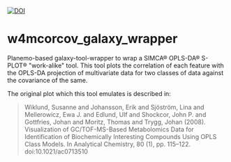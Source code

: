 [![DOI](https://zenodo.org/badge/106058128.svg)](https://zenodo.org/badge/latestdoi/106058128)

# w4mcorcov_galaxy_wrapper

Planemo-based galaxy-tool-wrapper to wrap a SIMCA® OPLS-DA® S-PLOT® "work-alike" tool.
This tool plots the correlation of each feature with the OPLS-DA projection of multivariate data for two classes of data against the covariance of the same.

The original plot which this tool emulates is described in:
> Wiklund, Susanne and Johansson, Erik and Sjöström, Lina and Mellerowicz, Ewa J. and Edlund, Ulf and Shockcor, John P. and Gottfries, Johan and Moritz, Thomas and Trygg, Johan (2008). Visualization of GC/TOF-MS-Based Metabolomics Data for Identification of Biochemically Interesting Compounds Using OPLS Class Models. In Analytical Chemistry, 80 (1), pp. 115–122. doi:10.1021/ac0713510
